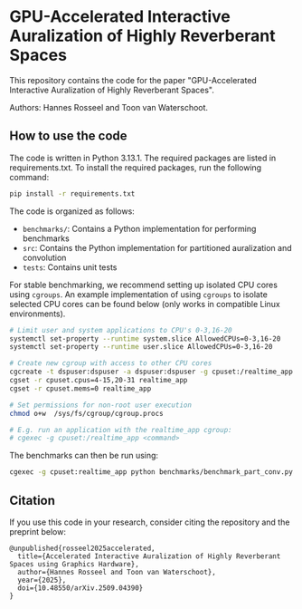 # GPU-Accelerated Interactive Auralization of Highly Reverberant Spaces

This repository contains the code for the paper "GPU-Accelerated Interactive Auralization of Highly Reverberant Spaces".

Authors: Hannes Rosseel and Toon van Waterschoot.

## How to use the code

The code is written in Python 3.13.1. The required packages are listed in requirements.txt. To install the required packages, run the following command:

```bash
pip install -r requirements.txt 
```

The code is organized as follows:
- `benchmarks/`: Contains a Python implementation for performing benchmarks
- `src`: Contains the Python implementation for partitioned auralization and convolution
- `tests`: Contains unit tests

For stable benchmarking, we recommend setting up isolated CPU cores using `cgroups`. An example implementation of using `cgroups` to isolate selected CPU cores can be found below (only works in compatible Linux environments).

```bash
# Limit user and system applications to CPU's 0-3,16-20
systemctl set-property --runtime system.slice AllowedCPUs=0-3,16-20
systemctl set-property --runtime user.slice AllowedCPUs=0-3,16-20

# Create new cgroup with access to other CPU cores
cgcreate -t dspuser:dspuser -a dspuser:dspuser -g cpuset:/realtime_app
cgset -r cpuset.cpus=4-15,20-31 realtime_app
cgset -r cpuset.mems=0 realtime_app

# Set permissions for non-root user execution
chmod o+w  /sys/fs/cgroup/cgroup.procs

# E.g. run an application with the realtime_app cgroup:
# cgexec -g cpuset:/realtime_app <command>
```

The benchmarks can then be run using:
```bash
cgexec -g cpuset:realtime_app python benchmarks/benchmark_part_conv.py
```

## Citation

If you use this code in your research, consider citing the repository and the preprint below:
```
@unpublished{rosseel2025accelerated,
  title={Accelerated Interactive Auralization of Highly Reverberant Spaces using Graphics Hardware}, 
  author={Hannes Rosseel and Toon van Waterschoot},
  year={2025},
  doi={10.48550/arXiv.2509.04390}
}
```
